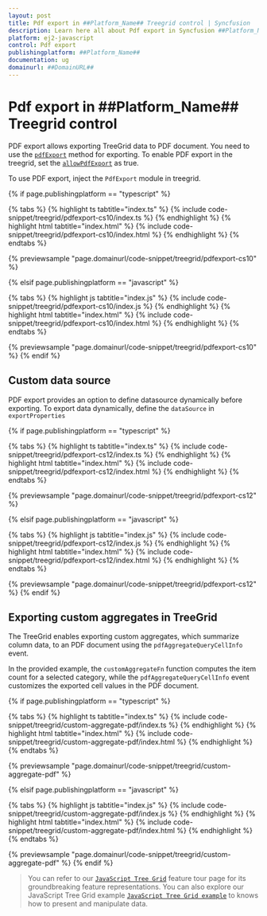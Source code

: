 ```yaml
---
layout: post
title: Pdf export in ##Platform_Name## Treegrid control | Syncfusion
description: Learn here all about Pdf export in Syncfusion ##Platform_Name## Treegrid control of Syncfusion Essential JS 2 and more.
platform: ej2-javascript
control: Pdf export 
publishingplatform: ##Platform_Name##
documentation: ug
domainurl: ##DomainURL##
---
```


# Pdf export in ##Platform_Name## Treegrid control

PDF export allows exporting TreeGrid data to PDF document. You need to use the
 [`pdfExport`](../../api/treegrid/#pdfexport) method for exporting. To enable PDF export in the treegrid, set the [`allowPdfExport`](../../api/treegrid/#allowpdfexport) as true.

To use PDF export, inject the `PdfExport` module in treegrid.

{% if page.publishingplatform == "typescript" %}

 {% tabs %}
{% highlight ts tabtitle="index.ts" %}
{% include code-snippet/treegrid/pdfexport-cs10/index.ts %}
{% endhighlight %}
{% highlight html tabtitle="index.html" %}
{% include code-snippet/treegrid/pdfexport-cs10/index.html %}
{% endhighlight %}
{% endtabs %}
        
{% previewsample "page.domainurl/code-snippet/treegrid/pdfexport-cs10" %}

{% elsif page.publishingplatform == "javascript" %}

{% tabs %}
{% highlight js tabtitle="index.js" %}
{% include code-snippet/treegrid/pdfexport-cs10/index.js %}
{% endhighlight %}
{% highlight html tabtitle="index.html" %}
{% include code-snippet/treegrid/pdfexport-cs10/index.html %}
{% endhighlight %}
{% endtabs %}

{% previewsample "page.domainurl/code-snippet/treegrid/pdfexport-cs10" %}
{% endif %}

<!-- Multiple exporting

PDF export provides an option for exporting multiple treegrids to same file. In this exported document, each treegrid will be exported to new page of document in same file.

{% if page.publishingplatform == "typescript" %}

 {% tabs %}
{% highlight ts tabtitle="index.ts" %}
{% include code-snippet/treegrid/multiplepdfexport-cs1/index.ts %}
{% endhighlight %}
{% highlight html tabtitle="index.html" %}
{% include code-snippet/treegrid/multiplepdfexport-cs1/index.html %}
{% endhighlight %}
{% endtabs %}
        
{% previewsample "page.domainurl/code-snippet/treegrid/multiplepdfexport-cs1" %}

{% elsif page.publishingplatform == "javascript" %}

{% tabs %}
{% highlight js tabtitle="index.js" %}
{% include code-snippet/treegrid/multiplepdfexport-cs1/index.js %}
{% endhighlight %}
{% highlight html tabtitle="index.html" %}
{% include code-snippet/treegrid/multiplepdfexport-cs1/index.html %}
{% endhighlight %}
{% endtabs %}

{% previewsample "page.domainurl/code-snippet/treegrid/multiplepdfexport-cs1" %}
{% endif %} -->

<!--  Export current page

PDF export provides an option to export the current page into PDF. To export current page, define the `exportType` to `CurrentPage`.

{% if page.publishingplatform == "typescript" %}

 {% tabs %}
{% highlight ts tabtitle="index.ts" %}
{% include code-snippet/treegrid/pdfexport-cs11/index.ts %}
{% endhighlight %}
{% highlight html tabtitle="index.html" %}
{% include code-snippet/treegrid/pdfexport-cs11/index.html %}
{% endhighlight %}
{% endtabs %}
        
{% previewsample "page.domainurl/code-snippet/treegrid/pdfexport-cs11" %}

{% elsif page.publishingplatform == "javascript" %}

{% tabs %}
{% highlight js tabtitle="index.js" %}
{% include code-snippet/treegrid/pdfexport-cs11/index.js %}
{% endhighlight %}
{% highlight html tabtitle="index.html" %}
{% include code-snippet/treegrid/pdfexport-cs11/index.html %}
{% endhighlight %}
{% endtabs %}

{% previewsample "page.domainurl/code-snippet/treegrid/pdfexport-cs11" %}
{% endif %} -->

## Custom data source

PDF export provides an option to define datasource dynamically before exporting. To export data dynamically, define the `dataSource` in `exportProperties`

{% if page.publishingplatform == "typescript" %}

 {% tabs %}
{% highlight ts tabtitle="index.ts" %}
{% include code-snippet/treegrid/pdfexport-cs12/index.ts %}
{% endhighlight %}
{% highlight html tabtitle="index.html" %}
{% include code-snippet/treegrid/pdfexport-cs12/index.html %}
{% endhighlight %}
{% endtabs %}
        
{% previewsample "page.domainurl/code-snippet/treegrid/pdfexport-cs12" %}

{% elsif page.publishingplatform == "javascript" %}

{% tabs %}
{% highlight js tabtitle="index.js" %}
{% include code-snippet/treegrid/pdfexport-cs12/index.js %}
{% endhighlight %}
{% highlight html tabtitle="index.html" %}
{% include code-snippet/treegrid/pdfexport-cs12/index.html %}
{% endhighlight %}
{% endtabs %}

{% previewsample "page.domainurl/code-snippet/treegrid/pdfexport-cs12" %}
{% endif %}

## Exporting custom aggregates in TreeGrid
 
The TreeGrid enables exporting custom aggregates, which summarize column data, to an PDF document using the `pdfAggregateQueryCellInfo` event.
 
In the provided example, the `customAggregateFn` function computes the item count for a selected category, while the `pdfAggregateQueryCellInfo` event customizes the exported cell values in the PDF document.

{% if page.publishingplatform == "typescript" %}

 {% tabs %}
{% highlight ts tabtitle="index.ts" %}
{% include code-snippet/treegrid/custom-aggregate-pdf/index.ts %}
{% endhighlight %}
{% highlight html tabtitle="index.html" %}
{% include code-snippet/treegrid/custom-aggregate-pdf/index.html %}
{% endhighlight %}
{% endtabs %}
        
{% previewsample "page.domainurl/code-snippet/treegrid/custom-aggregate-pdf" %}

{% elsif page.publishingplatform == "javascript" %}

{% tabs %}
{% highlight js tabtitle="index.js" %}
{% include code-snippet/treegrid/custom-aggregate-pdf/index.js %}
{% endhighlight %}
{% highlight html tabtitle="index.html" %}
{% include code-snippet/treegrid/custom-aggregate-pdf/index.html %}
{% endhighlight %}
{% endtabs %}

{% previewsample "page.domainurl/code-snippet/treegrid/custom-aggregate-pdf" %}
{% endif %}

> You can refer to our [`JavaScript Tree Grid`](https://www.syncfusion.com/javascript-ui-controls/js-tree-grid) feature tour page for its groundbreaking feature representations. You can also explore our JavaScript Tree Grid example [`JavaScript Tree Grid example`](https://ej2.syncfusion.com/demos/#/material/tree-grid/treegrid-overview.html) to knows how to present and manipulate data.